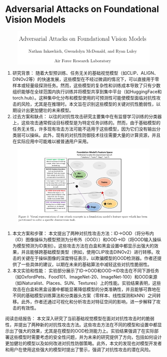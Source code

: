 # Adversarial Attacks on Foundational Vision Models

<figure><img src="../.gitbook/assets/image (13) (1) (1) (1) (1) (1) (1) (1) (1) (1) (1).png" alt=""><figcaption></figcaption></figure>

1. 研究背景： 随着大型预训练、任务无关的基础视觉模型（如CLIP、ALIGN、DINOv2等）的快速发展，这些模型在不经过微调的情况下，可以直接用于零样本或轻量级探测任务。然而，这些模型的复杂性和训练成本导致了只有少数组织能够在全球范围内执行训练并将模型共享到集中平台（如HuggingFace和torch.hub）。这种集中化分布和模型使用的可预测性可能使模型面临对抗性攻击的风险，尤其是在推理时。本文旨在识别这些模型的关键对抗性脆弱性，以期设计出更加健壮的未来模型。
2. 过去方案和缺点： 以往的对抗性攻击研究主要集中在有监督学习训练的分类器上，这些攻击通常假设目标模型是为特定任务训练的。然而，由于基础模型的任务无关性，许多现有攻击方法可能不适用于这些模型，因为它们没有输出分类层可以操纵。此外，现有的对抗性防御技术往往需要大量的计算资源，并且在实际应用中可能难以被普通用户采用。

<figure><img src="../.gitbook/assets/image (1) (1) (1) (1) (1) (1) (1) (1) (1) (1) (1) (1) (1) (1) (1) (1) (1) (1) (1) (1) (1) (1) (1) (1) (1) (1) (1) (1) (1) (1) (1) (1) (1) (1) (1) (1) (1) (1) (1) (1) (1) (1) (1) (1) (1) (1) (1) (1).png" alt=""><figcaption></figcaption></figure>

1. 本文方案和步骤： 本文提出了两种对抗性攻击方法：ID→OOD（将分布内（ID）图像操纵为模型预测为分布外（OOD））和OOD→ID（将OOD输入操纵为模型预测为ID类别）。这些攻击方法在白盒和黑盒设置中都显示出强大的效果，并且能够跨基础模型类型（例如，使用CLIP攻击DINOv2）进行转移。攻击的关键在于操纵图像的深度特征表示，以欺骗模型的OOD检测器。作者还提供了一些具体的建议，以期在未来的基础算法中减轻这些对抗性脆弱性。
2. 本文实验和性能： 实验部分展示了ID→OOD和OOD→ID攻击在不同下游任务（如OxfordPets、Food101、ImageNet-20、ImageNet-100）和OOD来源（如iNaturalist、Places、SUN、Textures）上的性能。实验结果表明，这些攻击在白盒和黑盒设置中都能显著降低模型的分类准确性，并且能够可靠地在不同的基础模型训练算法和分类器头方案（零样本、线性探测和kNN）之间转移。此外，作者还通过可视化和分析攻击对特征空间的影响，进一步解释了攻击的有效性。

阅读总结报告： 本文深入研究了当前基础视觉模型在面对对抗性攻击时的脆弱性，并提出了两种新的对抗性攻击方法。这些攻击方法在不同的模型和设置中都显示出了强大的效果，尤其是在模型的OOD检测能力上。实验结果强调了在实际部署这些模型时需要考虑的安全性问题，并为未来的研究提供了方向，包括如何设计更加健壮的模型以及如何改进对抗性防御策略。此外，本文的发现也对模型开发者和用户在使用这些强大的模型时提出了警示，强调了对抗性攻击的潜在风险。
